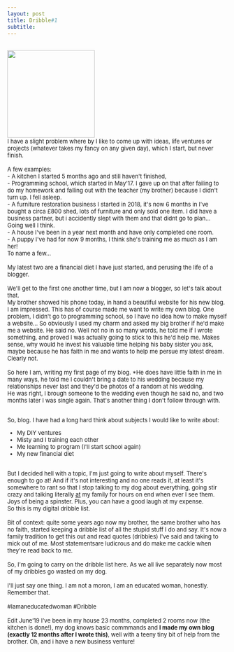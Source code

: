 ```yaml
---
layout: post
title: Dribble#1
subtitle:  
---
```


<div class="text-center">
  <br/>
 <a href="https://www.instagram.com/p/BL4QxMmj3gu/?utm_source=ig_web_button_share_sheet">
  <img src="{{ site.baseurl }}/img/dribble.jpg" width="200" height="200"/>
  </a>
</div>


<div class="text-left">

<div class="boxed">
  <font size="2">
      I have a slight problem where by I like to come up with ideas, life ventures or projects (whatever takes my fancy on any given day), which I start, but never finish. <br> <br>
A few examples: <br>
- A kitchen I started 5 months ago and still haven't finished,<br>
- Programming school, which started in May'17. I gave up on that after failing to do my homework and falling out with the teacher (my brother) because I didn't turn up. I fell asleep.<br>
- A furniture restoration business I started in 2018, it's now 6 months in I've bought a circa £800 shed, lots of furniture and only sold one item. I did have a business partner, but i accidently slept with them and that didnt go to plan... Going well I think.<br>
- A house I've been in a year next month and have only completed one room.<br>
- A puppy I've had for now 9 months, I think she's training me as much as I am her!<br>
To name a few...<br><br>
My latest two are a financial diet I have just started, and perusing the life of a blogger.<br><br>
We'll get to the first one another time, but I am now a blogger, so let's talk about that.<br>
My brother showed his phone today, in hand a beautiful website for his new blog. I am impressed. This has of course made me want to write my own blog. One problem, I didn't go to programming school, so I have no idea how to make myself a website... So obviously I used my charm and asked my big brother if he'd make me a website. He said no. Well not no in so many words, he told me if I wrote something, and proved I was actually going to stick to this he'd help me. Makes sense, why would he invest his valuable time helping his baby sister you ask, maybe because he has faith in me and wants to help me persue my latest dream. Clearly not. <br><br> 
So here I am, writing my first page of my blog. *He does have little faith in me in many ways, he told me I couldn't bring a date to his wedding because my relationships never last and they'd be photos of a random at his wedding. <br> He was right, I brough someone to the wedding even though he said no, and two months later I was single again. That's another thing I don't follow through with. <br> <br>
 
So, blog. I have had a long hard think about subjects I would like to write about: <br>
- My DIY ventures<br>
- Misty and I training each other<br>
- Me learning to program (I'll start school again)<br>
- My new financial diet<br>
<br>
But I decided hell with a topic, I'm just going to write about myself. There's enough to go at! And if it's not interesting and no one reads it, at least it's somewhere to rant so that I stop talking to my dog about everything, going stir crazy and talking literally <u>at</u> my family for hours on end when ever I see them. Joys of being a spinster. Plus, you can have a good laugh at my expense.<br>
So this is my digital dribble list.<br>
<br>
Bit of context: quite some years ago now my brother, the same brother who has no faith, started keeping a dribble list of all the stupid stuff I do and say. It's now a family tradition to get this out and read quotes (dribbles) I've said and taking to mick out of me. Most statementsare ludicrous and do make me cackle when they're read back to me.<br> <br>
So, I'm going to carry on the dribble list here. As we all live separately now most of my dribbles go wasted on my dog.<br> <br>
I'll just say one thing. I am not a moron, I am an educated woman, honestly. Remember that.<br> <br>
#Iamaneducatedwoman #Dribble<br>
<br>
Edit June’19 I’ve been in my house 23 months, completed 2 rooms now (the kitchen is done!), my dog knows basic commmands and <b> I made my own blog (exactly 12 months after I wrote this)</b>, well with a teeny tiny bit of help from the brother. Oh, and i have a new business venture!
</font>
    <br><br>
